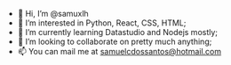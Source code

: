 - 👋 Hi, I’m @samuxlh
- 👀 I’m interested in Python, React, CSS, HTML;
- 🌱 I’m currently learning Datastudio and Nodejs mostly;
- 💞️ I’m looking to collaborate on pretty much anything;
- 📫 You can mail me at samuelcdossantos@hotmail.com


